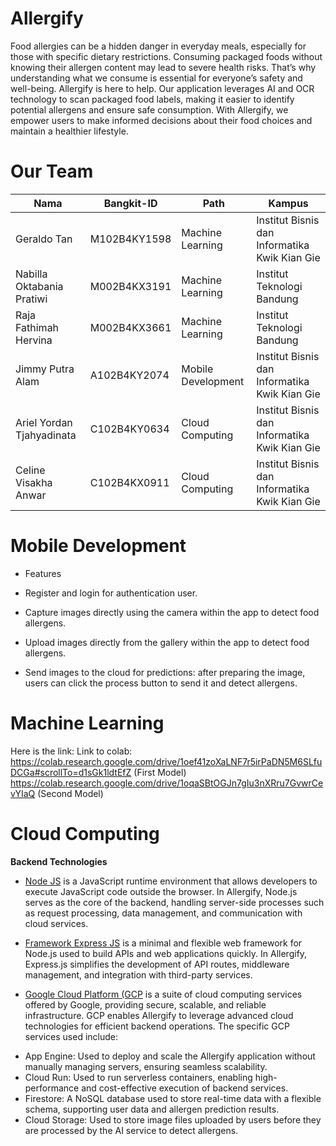 # Allergify
Food allergies can be a hidden danger in everyday meals, especially for those with specific dietary restrictions. Consuming packaged foods without knowing their allergen content may lead to severe health risks. That’s why understanding what we consume is essential for everyone’s safety and well-being. Allergify is here to help. Our application leverages AI and OCR technology to scan packaged food labels, making it easier to identify potential allergens and ensure safe consumption. With Allergify, we empower users to make informed decisions about their food choices and maintain a healthier lifestyle.

# Our Team
| Nama                          | Bangkit-ID    | Path                 | Kampus                                         |
|-------------------------------|---------------|----------------------|-----------------------------------------------|
| Geraldo Tan                   | M102B4KY1598  | Machine Learning     | Institut Bisnis dan Informatika Kwik Kian Gie |
| Nabilla Oktabania Pratiwi     | M002B4KX3191  | Machine Learning     | Institut Teknologi Bandung                    |
| Raja Fathimah Hervina         | M002B4KX3661  | Machine Learning     | Institut Teknologi Bandung                    |
| Jimmy Putra Alam              | A102B4KY2074  | Mobile Development   | Institut Bisnis dan Informatika Kwik Kian Gie |
| Ariel Yordan Tjahyadinata     | C102B4KY0634  | Cloud Computing      | Institut Bisnis dan Informatika Kwik Kian Gie |
| Celine Visakha Anwar          | C102B4KX0911  | Cloud Computing      | Institut Bisnis dan Informatika Kwik Kian Gie |

# Mobile Development
* Features

* Register and login for authentication user.
* Capture images directly using the camera within the app to detect food allergens.
* Upload images directly from the gallery within the app to detect food allergens.
* Send images to the cloud for predictions: after preparing the image, users can click the process button to send it and detect allergens.



# Machine Learning
Here is the link:
Link to colab: https://colab.research.google.com/drive/1oef41zoXaLNF7r5irPaDN5M6SLfuDCGa#scrollTo=d1sGk1ldtEfZ (First Model) https://colab.research.google.com/drive/1oqaSBtOGJn7gIu3nXRru7GvwrCevYIaQ (Second Model)

# Cloud Computing
**Backend Technologies**

* [Node JS](https://nodejs.org/en/) is a JavaScript runtime environment that allows developers to execute JavaScript code outside the browser. In Allergify, Node.js serves as the core of the backend, handling server-side processes such as request processing, data management, and communication with cloud services.

* [Framework Express JS](https://expressjs.com/)  is a minimal and flexible web framework for Node.js used to build APIs and web applications quickly. In Allergify, Express.js simplifies the development of API routes, middleware management, and integration with third-party services.


* [Google Cloud Platform (GCP](https://cloud.google.com/gcp/?hl=en) is a suite of cloud computing services offered by Google, providing secure, scalable, and reliable infrastructure. GCP enables Allergify to leverage advanced cloud technologies for efficient backend operations. The specific GCP services used include:
 - App Engine: Used to deploy and scale the Allergify application without manually managing servers, ensuring seamless scalability.
 - Cloud Run: Used to run serverless containers, enabling high-performance and cost-effective execution of backend services.
 - Firestore: A NoSQL database used to store real-time data with a flexible schema, supporting user data and allergen prediction results.
 - Cloud Storage: Used to store image files uploaded by users before they are processed by the AI service to detect allergens.
